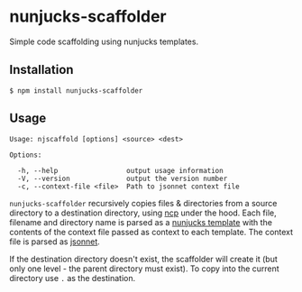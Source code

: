# nunjucks-scaffolder

Simple code scaffolding using nunjucks templates.

## Installation

    $ npm install nunjucks-scaffolder

## Usage

    Usage: njscaffold [options] <source> <dest>

    Options:

      -h, --help                 output usage information
      -V, --version              output the version number
      -c, --context-file <file>  Path to jsonnet context file

`nunjucks-scaffolder` recursively copies files & directories from a source
directory to a destination directory, using [ncp](https://github.com/AvianFlu/ncp)
under the hood. Each file, filename and directory name is parsed as a [nunjucks template](https://mozilla.github.io/nunjucks/templating.html) with the contents of the context file passed as context
to each template. The context file is parsed as [jsonnet](http://jsonnet.org).

If the destination directory doesn't exist, the scaffolder will create it (but only
one level - the parent directory must exist). To copy into the current directory use
`.` as the destination.


